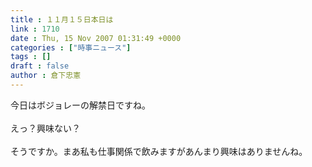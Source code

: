 ```yaml
---
title : １１月１５日本日は
link : 1710
date : Thu, 15 Nov 2007 01:31:49 +0000
categories : ["時事ニュース"]
tags : []
draft : false
author : 倉下忠憲
---
```


今日はボジョレーの解禁日ですね。<BR><BR>えっ？興味ない？<BR><BR>そうですか。まあ私も仕事関係で飲みますがあんまり興味はありませんね。<br><br>
